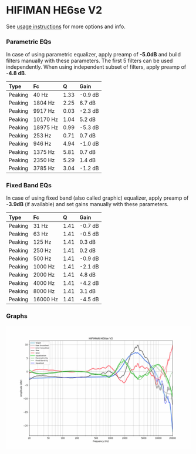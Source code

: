 # HIFIMAN HE6se V2
See [usage instructions](https://github.com/jaakkopasanen/AutoEq#usage) for more options and info.

### Parametric EQs
In case of using parametric equalizer, apply preamp of **-5.0dB** and build filters manually
with these parameters. The first 5 filters can be used independently.
When using independent subset of filters, apply preamp of **-4.8 dB**.

| Type    | Fc       |    Q | Gain    |
|:--------|:---------|:-----|:--------|
| Peaking | 40 Hz    | 1.33 | -0.9 dB |
| Peaking | 1804 Hz  | 2.25 | 6.7 dB  |
| Peaking | 9917 Hz  | 0.03 | -2.3 dB |
| Peaking | 10170 Hz | 1.04 | 5.2 dB  |
| Peaking | 18975 Hz | 0.99 | -5.3 dB |
| Peaking | 253 Hz   | 0.71 | 0.7 dB  |
| Peaking | 946 Hz   | 4.94 | -1.0 dB |
| Peaking | 1375 Hz  | 5.81 | 0.7 dB  |
| Peaking | 2350 Hz  | 5.29 | 1.4 dB  |
| Peaking | 3785 Hz  | 3.04 | -1.2 dB |

### Fixed Band EQs
In case of using fixed band (also called graphic) equalizer, apply preamp of **-3.9dB**
(if available) and set gains manually with these parameters.

| Type    | Fc       |    Q | Gain    |
|:--------|:---------|:-----|:--------|
| Peaking | 31 Hz    | 1.41 | -0.7 dB |
| Peaking | 63 Hz    | 1.41 | -0.5 dB |
| Peaking | 125 Hz   | 1.41 | 0.3 dB  |
| Peaking | 250 Hz   | 1.41 | 0.2 dB  |
| Peaking | 500 Hz   | 1.41 | -0.9 dB |
| Peaking | 1000 Hz  | 1.41 | -2.1 dB |
| Peaking | 2000 Hz  | 1.41 | 4.8 dB  |
| Peaking | 4000 Hz  | 1.41 | -4.2 dB |
| Peaking | 8000 Hz  | 1.41 | 3.1 dB  |
| Peaking | 16000 Hz | 1.41 | -4.5 dB |

### Graphs
![](./HIFIMAN%20HE6se%20V2.png)
